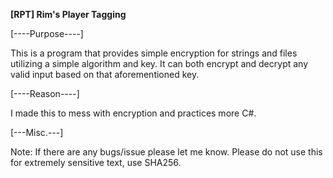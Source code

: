 **[RPT] Rim's Player Tagging**

[----Purpose----]

This is a program that provides simple encryption for strings and files utilizing a simple algorithm and key. It can both encrypt and decrypt any valid input based on that aforementioned key.

[----Reason----]

I made this to mess with encryption and practices more C#.

[---Misc.---]

Note: If there are any bugs/issue please let me know.
Please do not use this for extremely sensitive text, use SHA256.
